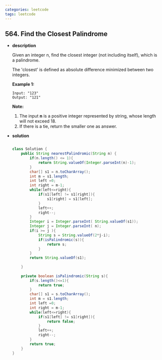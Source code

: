 ```yaml
---
categories: leetcode
tags: leetcode
---
```




## 564. Find the Closest Palindrome

* **description**

  Given an integer n, find the closest integer (not including itself), which is a palindrome.

  The 'closest' is defined as absolute difference minimized between two integers.

  **Example 1:**

  ```
  Input: "123"
  Output: "121"
  ```

  

  **Note:**

  1. The input **n** is a positive integer represented by string, whose length will not exceed 18.
  2. If there is a tie, return the smaller one as answer.

* **solution**

  ```java
  
  class Solution {
      public String nearestPalindromic(String n) {
          if(n.length() <= 1){
              return String.valueOf(Integer.parseInt(n)-1);
          }
          char[] s1 = n.toCharArray();
          int m = s1.length;
          int left =0;
          int right = m-1;
          while(left<=right){
              if(s1[left] != s1[right]){
                  s1[right] = s1[left];
              }
              left++;
              right--;
          }
          Integer i = Integer.parseInt( String.valueOf(s1));
          Integer j = Integer.parseInt( n);
          if(i >= j ){
              String s = String.valueOf(2*j-i);
              if(isPalindromic(s)){
                  return s;
              }
          }
          return String.valueOf(s1);
          
      }
      
      private boolean isPalindromic(String s){
          if(s.length()<=1){
              return true;
          }
          char[] s1 = s.toCharArray();
          int m = s1.length;
          int left =0;
          int right = m-1;
          while(left<=right){
              if(s1[left] != s1[right]){
                  return false;
              }
              left++;
              right--;
          }
          return true;
      }
  }
  ```

  